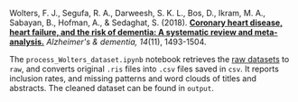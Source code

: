 Wolters, F. J., Segufa, R. A., Darweesh, S. K. L., Bos, D., Ikram, M. A., Sabayan, B., Hofman, A., & Sedaghat, S. (2018). **[Coronary heart disease, heart failure, and the risk of dementia: A systematic review and meta-analysis.][1]** _Alzheimer's & dementia, 14_(11), 1493-1504.

The `process_Wolters_dataset.ipynb` notebook retrieves the [raw datasets][2] to `raw`, and converts original `.ris` files into `.csv` files saved in `csv`. It reports inclusion rates, and missing patterns and word clouds of titles and abstracts. The cleaned dataset can be found in `output`.

[1]:	https://doi.org/10.1016/j.jalz.2018.01.007
[2]:	https://osf.io/sxzjg/